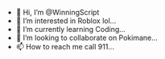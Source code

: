 - 👋 Hi, I’m @WinningScript
- 👀 I’m interested in Roblox lol...
- 🌱 I’m currently learning Coding...
- 💞️ I’m looking to collaborate on Pokimane...
- 📫 How to reach me call 911...

<!---
WinningScript/WinningScript is a ✨ special ✨ repository because its `README.md` (this file) appears on your GitHub profile.
You can click the Preview link to take a look at your changes.
--->
